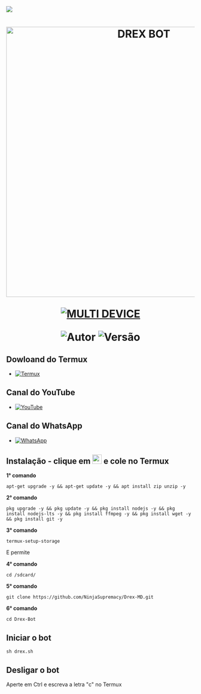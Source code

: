 <img src="https://readme-typing-svg.herokuapp.com/?font=times&size=30&duration=4000&color=00BFFF&center=falso&vCenter=falso&lines=DREX;MELHOR+BOT+DA+WEB;CHEIO+DE+RECURSOS;BY+NINJA">

<h1 align="center">
<p>
<img src= "https://telegra.ph/file/f957a543c2969fd8d2467.jpg" alt="DREX BOT" width="720">
</p>

<p align="center">
<a href="#"><img title="MULTI DEVICE" src="https://img.shields.io/badge/MULTI%20DEVICE-blue?&style=for-the-badge"></a>
</p>

<p align="center">
<img title="Autor" src="https://img.shields.io/badge/Autor-NINJA-orange.svg?style=for-the-badge&logo=github"></a>
<img title="Versão" src="https://img.shields.io/badge/Versão-3.5.0-orange.svg?style=for-the-badge&logo=github"></a>
</p>

## Dowloand do Termux
* <a href="https://www.mediafire.com/file/0npdmv51pnttps0/com.termux_0.119.1-119_minAPI21(arm64-v8a,armeabi-v7a,x86,x86_64)(nodpi)_apkmirror.com.apk/file"><img alt="Termux" src="https://img.shields.io/badge/Instalar-black.svg?style=for-the-badge&logo=data:image/png%2bxml;base64,iVBORw0KGgoAAAANSUhEUgAAABkAAAAZCAYAAADE6YVjAAAAAXNSR0IArs4c6QAAAARzQklUCAgICHwIZIgAAAChSURBVEiJxZY9DoAgDIVbDmDiYuKNnI2j93T2ZHUBUgUxYh++CUjo15eWHxIvAsqFARLEVwAzszUkONmtA2vFrJFuTsFQoCQQAuQya6sCdhaQbKbWbm4DWIKKm61AuZpojQo41UIes7NwU3QiIoOaLjUAokY1+a+7rM9JUhMRmdW0/woganR3tb2Fke+J84ANBSBq9MZzLeDN7ya2MMJB0AGCSWIa3J4jZgAAAABJRU5ErkJggg=="/></a>

## Canal do YouTube
* <a href="https://youtube.com/@NinjaSupremacy?si=AOfoEsnYQwsMKhLQ"><img alt="YouTube" src="https://img.shields.io/badge/Inscrever–se-FF0000?style=for-the-badge&logo=youtube&logoColor=white"/></a>

## Canal do WhatsApp
* <a href="https://whatsapp.com/channel/0029Va9rmgq2phHUOLZUGR1N"><img alt="WhatsApp" src="https://img.shields.io/badge/Seguir-25D366?style=for-the-badge&logo=whatsapp&logoColor=white"/></a>

## Instalação - clique em <img src="https://i.ibb.co/k4qjJg3/4105960-copy-documents-files-stack-113918.png" height="25px"> e cole no Termux
**1° comando**
```
apt-get upgrade -y && apt-get update -y && apt install zip unzip -y
```
**2° comando**
```
pkg upgrade -y && pkg update -y && pkg install nodejs -y && pkg install nodejs-lts -y && pkg install ffmpeg -y && pkg install wget -y && pkg install git -y
```
**3° comando**
```
termux-setup-storage
```
E permite

**4° comando**
```
cd /sdcard/
```
**5° comando**
```
git clone https://github.com/NinjaSupremacy/Drex-MD.git
```
**6° comando**
```
cd Drex-Bot
```

## Iniciar o bot 
```
sh drex.sh
```

## Desligar o bot

Aperte em Ctrl e escreva a letra "c" no Termux